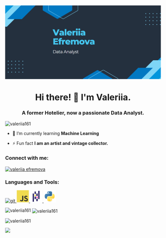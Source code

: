 ![banner](https://github.com/Valeriia161/Colorado_test/blob/main/logo.png)


<h1 align="center">Hi there! 👋 I'm Valeriia.</h1>

<h3 align="center">A former Hotelier, now a passionate Data Analyst.</h3>


<p align="left"> <img src="https://komarev.com/ghpvc/?username=valeriia161&label=Profile%20views&color=0e75b6&style=flat" alt="valeriia161" /> </p>

- 🌱 I’m currently learning **Machine Learning**

- ⚡ Fun fact **I am an artist and vintage collector.**

<h3 align="left">Connect with me:</h3>
<p align="left">
<a href="https://linkedin.com/in/valeriia efremova" target="blank"><img align="center" src="https://raw.githubusercontent.com/rahuldkjain/github-profile-readme-generator/master/src/images/icons/Social/linked-in-alt.svg" alt="valeriia efremova" height="30" width="40" /></a>
</p>

<h3 align="left">Languages and Tools:</h3>
<p align="left"> <a href="https://git-scm.com/" target="_blank" rel="noreferrer"> <img src="https://www.vectorlogo.zone/logos/git-scm/git-scm-icon.svg" alt="git" width="40" height="40"/> </a> <a href="https://developer.mozilla.org/en-US/docs/Web/JavaScript" target="_blank" rel="noreferrer"> <img src="https://raw.githubusercontent.com/devicons/devicon/master/icons/javascript/javascript-original.svg" alt="javascript" width="40" height="40"/> </a> <a href="https://pandas.pydata.org/" target="_blank" rel="noreferrer"> <img src="https://raw.githubusercontent.com/devicons/devicon/2ae2a900d2f041da66e950e4d48052658d850630/icons/pandas/pandas-original.svg" alt="pandas" width="40" height="40"/> </a> <a href="https://www.python.org" target="_blank" rel="noreferrer"> <img src="https://raw.githubusercontent.com/devicons/devicon/master/icons/python/python-original.svg" alt="python" width="40" height="40"/> </a> </p>

<p><img align="left" src="https://github-readme-stats.vercel.app/api/top-langs?username=valeriia161&show_icons=true&locale=en&layout=compact" alt="valeriia161" /></p>

<p>&nbsp;<img align="center" src="https://github-readme-stats.vercel.app/api?username=valeriia161&show_icons=true&locale=en" alt="valeriia161" /></p>

<p><img align="center" src="https://github-readme-streak-stats.herokuapp.com/?user=valeriia161&" alt="valeriia161" /></p>

![](https://media.giphy.com/media/jakQnxhPwrbOdEZDul/giphy.gif)
